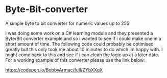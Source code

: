 # Byte-Bit-converter
A simple byte to bit converter for numeric values up to 255

I was doing some work on a C# learning module and they presented a Byte/Bit converter example and so i wanted to see if i could make one in a short amount of time.
The following code could probably be optimised greatly but this only took me about 10 minutes to do which im happy with.
I might come back to this and see if i can clean the logic up at a later date.
For a working example of this converter please use the link below:

https://codepen.io/BobbyArmac/full/ZYbXXqX
